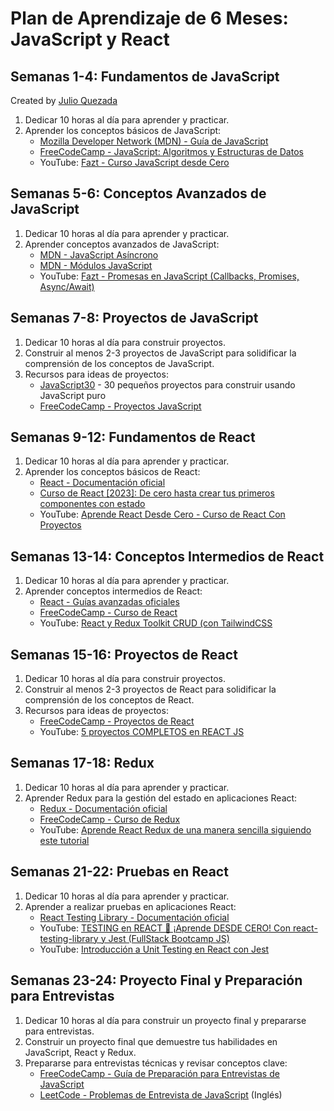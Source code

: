 # Plan de Aprendizaje de 6 Meses: JavaScript y React

## Semanas 1-4: Fundamentos de JavaScript
Created by [Julio Quezada](https://www.julioquezada.com)

1. Dedicar 10 horas al día para aprender y practicar.
2. Aprender los conceptos básicos de JavaScript:
   - [Mozilla Developer Network (MDN) - Guía de JavaScript](https://developer.mozilla.org/es/docs/Web/JavaScript/Guide)
   - [FreeCodeCamp - JavaScript: Algoritmos y Estructuras de Datos](https://www.freecodecamp.org/espanol/learn/javascript-algorithms-and-data-structures/)
   - YouTube: [Fazt - Curso JavaScript desde Cero](https://www.youtube.com/watch?v=RqQ1d1qEWlE)

## Semanas 5-6: Conceptos Avanzados de JavaScript

1. Dedicar 10 horas al día para aprender y practicar.
2. Aprender conceptos avanzados de JavaScript:
   - [MDN - JavaScript Asíncrono](https://developer.mozilla.org/es/docs/Learn/JavaScript/Asynchronous)
   - [MDN - Módulos JavaScript](https://developer.mozilla.org/es/docs/Web/JavaScript/Guide/Modules)
   - YouTube: [Fazt - Promesas en JavaScript (Callbacks, Promises, Async/Await)](https://www.youtube.com/watch?v=Q3HtXuDEy5s)

## Semanas 7-8: Proyectos de JavaScript

1. Dedicar 10 horas al día para construir proyectos.
2. Construir al menos 2-3 proyectos de JavaScript para solidificar la comprensión de los conceptos de JavaScript.
3. Recursos para ideas de proyectos:
   - [JavaScript30](https://javascript30.com/) - 30 pequeños proyectos para construir usando JavaScript puro
   - [FreeCodeCamp - Proyectos JavaScript](https://www.freecodecamp.org/espanol/learn/javascript-algorithms-and-data-structures/#javascript-algorithms-and-data-structures-projects)

## Semanas 9-12: Fundamentos de React

1. Dedicar 10 horas al día para aprender y practicar.
2. Aprender los conceptos básicos de React:
   - [React - Documentación oficial](https://es.react.dev/learn)
   - [Curso de React [2023]: De cero hasta crear tus primeros componentes con estado](https://www.youtube.com/watch?v=7iobxzd_2wY)
   - YouTube: [Aprende React Desde Cero - Curso de React Con Proyectos](https://www.youtube.com/watch?v=6Jfk8ic3KVk)

## Semanas 13-14: Conceptos Intermedios de React

1. Dedicar 10 horas al día para aprender y practicar.
2. Aprender conceptos intermedios de React:
   - [React - Guías avanzadas oficiales](https://es.react.dev/reference/react)
   - [FreeCodeCamp - Curso de React](https://www.freecodecamp.org/espanol/learn/front-end-libraries/react/)
   - YouTube: [React y Redux Toolkit CRUD (con TailwindCSS](https://www.youtube.com/watch?v=w2rAP7d6ndg&ab_channel=FaztCode)

## Semanas 15-16: Proyectos de React

1. Dedicar 10 horas al día para construir proyectos.
2. Construir al menos 2-3 proyectos de React para solidificar la comprensión de los conceptos de React.
3. Recursos para ideas de proyectos:
   - [FreeCodeCamp - Proyectos de React](https://www.freecodecamp.org/es/news/5-proyectos-de-react-que-necesitas-en-tu-portafolio/)
   - YouTube: [5 proyectos COMPLETOS en REACT JS](https://www.youtube.com/watch?v=oT-feDPuJmk&ab_channel=VidaMRR-Programacionweb)

## Semanas 17-18: Redux

1. Dedicar 10 horas al día para aprender y practicar.
2. Aprender Redux para la gestión del estado en aplicaciones React:
   - [Redux - Documentación oficial](https://es.redux.js.org/)
   - [FreeCodeCamp - Curso de Redux](https://www.freecodecamp.org/espanol/learn/front-end-libraries/redux/)
   - YouTube: [Aprende React Redux de una manera sencilla siguiendo este tutorial](https://www.youtube.com/watch?v=SFyAZFrjDBA&ab_channel=TheFullstackDevs)

## Semanas 21-22: Pruebas en React

1. Dedicar 10 horas al día para aprender y practicar.
2. Aprender a realizar pruebas en aplicaciones React:
   - [React Testing Library - Documentación oficial](https://testing-library.com/docs/react-testing-library/intro/)
   - YouTube: [TESTING en REACT 🧪 ¡Aprende DESDE CERO! Con react-testing-library y Jest (FullStack Bootcamp JS)](https://www.youtube.com/watch?v=KYjjtRgg_H0&ab_channel=midudev)
   - YouTube: [Introducción a Unit Testing en React con Jest](https://www.youtube.com/watch?v=n5qbzhZUMsY&ab_channel=Garajedeideas)

## Semanas 23-24: Proyecto Final y Preparación para Entrevistas

1. Dedicar 10 horas al día para construir un proyecto final y prepararse para entrevistas.
2. Construir un proyecto final que demuestre tus habilidades en JavaScript, React y Redux.
3. Prepararse para entrevistas técnicas y revisar conceptos clave:
   - [FreeCodeCamp - Guía de Preparación para Entrevistas de JavaScript](https://www.freecodecamp.org/espanol/learn/coding-interview-prep/#algorithms)
   - [LeetCode - Problemas de Entrevista de JavaScript](https://leetcode.com/problemset/javascript/) (Inglés)
